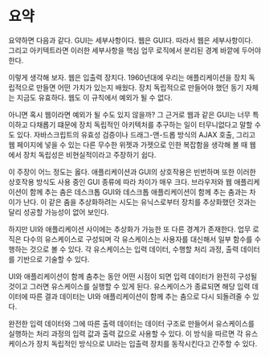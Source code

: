 # **요약**  
요약하면 다음과 같다. GUI는 세부사항이다. 웹은 GUI다. 따라서 웹은 세부사항이다. 그리고 아키텍트라면 이러한 세부사항을 핵심 업무 로직에서 분리된 
경계 바깥에 두어야 한다.  
  
이렇게 생각해 보자. 웹은 입출력 장치다. 1960년대에 우리는 애플리케이션을 장치 독립적으로 만들면 어떤 가치가 있는지 배웠다. 장치 독립적으로 만들어야 
했던 동기 자체는 지금도 유효하다. 웹도 이 규칙에서 예외가 될 수 없다.  
  
아니면 혹시 웹이라면 예외가 될 수도 있지 않을까? 그 근거로 웹과 같은 GUI는 너무 특이하고 다채롭기 떄문에 장치 독립적인 아키텍처를 추구하는 일이 
터무니없다고 말할 수도 있다. 자바스크립트의 유효성 검증이나 드래그-앤-드롭 방식의 AJAX 호출, 그리고 웹 페이지에 넣을 수 있는 다른 무수한 위젯과 
가젯으로 인한 복잡함을 생각해 볼 때 웹에서 장치 독립성은 비현실적이라고 주장하기 쉽다.  
  
이 주장이 어느 정도는 옳다. 애플리케이션과 GUI의 상호작용은 빈번하며 또한 이러한 상호작용 방식도 사용 중인 GUI 종류에 따라 차이가 매우 크다. 
브라우저와 웹 애플리케이션이 함께 추는 춤은 데스크톱 GUI와 데스크톱 애플리케이션이 함께 추는 춤과는 차이가 난다. 이 같은 춤을 추상화하려는 시도는 
유닉스로부터 장치를 추상화했던 것과는 달리 성공할 가능성이 없어 보인다.  
  
하지만 UI와 애플리케이션 사이에는 추상화가 가능한 또 다른 경계가 존재한다. 업무 로직은 다수의 유스케이스로 구성되며 각 유스케이스는 사용자를 대신해서 
일부 함수를 수행하는 것으로 볼 수 있다. 각 유스케이스는 입력 데이터, 수행할 처리 과정, 출력 데이터를 기반으로 기술할 수 있다.  
  
UI와 애플리케이션이 함께 춤추는 동안 어떤 시점이 되면 입력 데이터가 완전히 구성될 것이고 그러면 유스케이스를 실행할 수 있게 된다. 유스케이스가 
종료되면 해당 입력 데이터에 따른 결과 데이터는 UI와 애플리케이션이 함께 추는 춤으로 다시 되돌려줄 수 있다.  
  
완전한 입력 데이터와 그에 따른 출력 데이터는 데이터 구조로 만들어서 유스케이스를 실행하는 처리 과정의 입력 값과 출력 값으로 사용할 수 있다. 이 
방식을 따르면 각 유스케이스가 장치 독립적인 방식으로 UI라는 입출력 장치를 동작시킨다고 간주할 수 있다.  
  
